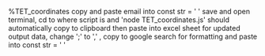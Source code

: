 %TET_coordinates
copy and paste email into const str = ' '
save and open terminal, cd to where script is and 'node TET_coordinates.js'
should automatically copy to clipboard
then paste into excel sheet
for updated output data, change ';' to ',' , copy to google search for formatting and paste into const str = ' '
